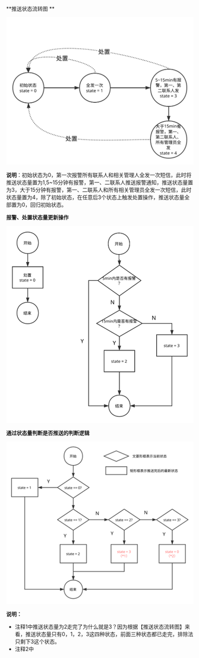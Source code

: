 **推送状态流转图 **

![](/assets/推送状态量流转图.svg)

**说明**：初始状态为0，第一次报警所有联系人和相关管理人全发一次短信，此时将推送状态量置为1,5~15分钟有报警，第一、二联系人推送报警通知，推送状态量置为3，大于15分钟有报警，第一、二联系人和所有相关管理员全发一次短信，此时状态量置为4，除了初始状态，在任意后3个状态上触发处置操作，推送状态量全部置为0，回归初始状态。

**报警、处置状态量更新操作**

![](/assets/报警处置逻辑状态图.svg)

**通过状态量判断是否推送的判断逻辑**

![](/assets/所有状态流转判断逻辑流程图.svg)

**说明：**

* 注释1中推送状态量为2走完了为什么就是3？因为根据【推送状态流转图】来看，推送状态量只有0，1，2，3这四种状态，前面三种状态都已走完，排除法只剩下3这个状态。
* 注释2中



